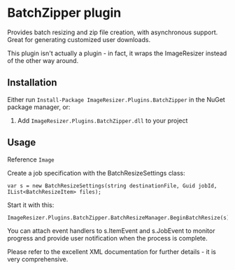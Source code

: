 # BatchZipper plugin

Provides batch resizing and zip file creation, with asynchronous support. Great for generating customized user downloads.

This plugin isn't actually a plugin - in fact, it wraps the ImageResizer instead of the other way around.

## Installation

Either run `Install-Package ImageResizer.Plugins.BatchZipper` in the NuGet package manager, or:

1. Add `ImageResizer.Plugins.BatchZipper.dll` to your project


## Usage

Reference `Image`

Create a job specification with the BatchResizeSettings class:

	var s = new BatchResizeSettings(string destinationFile, Guid jobId, IList<BatchResizeItem> files);

Start it with this:

	ImageResizer.Plugins.BatchZipper.BatchResizeManager.BeginBatchResize(s)

You can attach event handlers to s.ItemEvent and s.JobEvent to monitor progress and provide user notification when the process is complete.

Please refer to the excellent XML documentation for further details - it is very comprehensive.